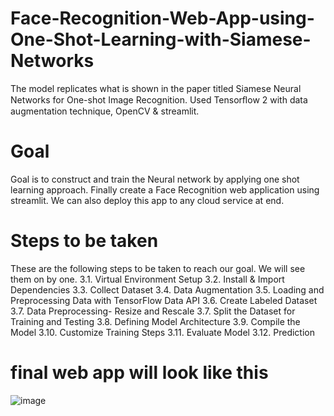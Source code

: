 # Face-Recognition-Web-App-using-One-Shot-Learning-with-Siamese-Networks
The model replicates what is shown in the paper titled Siamese Neural Networks for One-shot Image Recognition. Used Tensorﬂow 2 with data augmentation technique, OpenCV &amp; streamlit.
# Goal
Goal is to construct and train the Neural network by applying one shot learning approach. Finally create a Face Recognition web application using streamlit. We can also deploy this app to any cloud service at end.
# Steps to be taken
These are the following steps to be taken to reach our goal. We will see them on by one.
  3.1. Virtual Environment Setup
  3.2. Install & Import Dependencies
  3.3. Collect Dataset
  3.4. Data Augmentation
  3.5. Loading and Preprocessing Data with TensorFlow Data API
  3.6. Create Labeled Dataset
  3.7. Data Preprocessing- Resize and Rescale
  3.7. Split the Dataset for Training and Testing
  3.8. Defining Model Architecture
  3.9. Compile the Model
  3.10. Customize Training Steps
  3.11. Evaluate Model
  3.12. Prediction
  

# final web app will look like this
  
![image](https://user-images.githubusercontent.com/102467943/190692137-e2ab456a-6a83-4f35-a9f9-f5a9cc6f2ffc.png)
